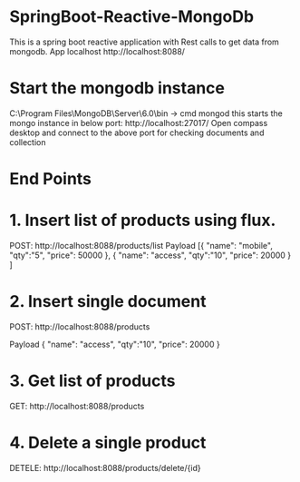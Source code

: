 # SpringBoot-Reactive-MongoDb
This is a spring boot reactive application with Rest calls to get data from mongodb.
App localhost
http://localhost:8088/
# Start the mongodb instance 
C:\Program Files\MongoDB\Server\6.0\bin -> cmd mongod
this starts the mongo instance in below port:
http://localhost:27017/
Open compass desktop and connect to the above port for checking documents and collection

# End Points
# 1. Insert list of products using flux.
POST: http://localhost:8088/products/list
Payload
[{
    "name": "mobile",
    "qty":"5",
    "price": 50000
},
{
    "name": "access",
    "qty":"10",
    "price": 20000
}
]

# 2. Insert single document
POST: http://localhost:8088/products

Payload
{
    "name": "access",
    "qty":"10",
    "price": 20000
}

# 3. Get list of products
GET: http://localhost:8088/products

# 4. Delete a single product
DETELE: http://localhost:8088/products/delete/{id}
